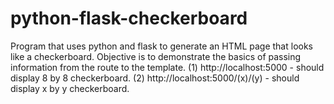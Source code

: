 # python-flask-checkerboard
Program that uses python and flask to generate an HTML page that looks like a checkerboard. Objective is to demonstrate the basics of passing information from the route to the template. (1) http://localhost:5000 - should display 8 by 8 checkerboard. (2) http://localhost:5000/(x)/(y) - should display x by y checkerboard.
